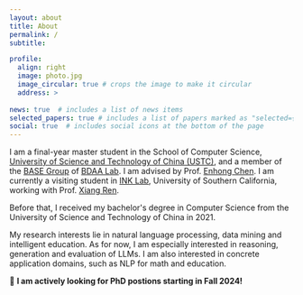 ```yaml
---
layout: about
title: About
permalink: /
subtitle:

profile:
  align: right
  image: photo.jpg
  image_circular: true # crops the image to make it circular
  address: >
    
news: true  # includes a list of news items
selected_papers: true # includes a list of papers marked as "selected={true}"
social: true  # includes social icons at the bottom of the page
---
```


I am a final-year master student in the School of Computer Science, [University of Science and Technology of China (USTC)](https://www.ustc.edu.cn), and a member of the [BASE Group](http://base.ustc.edu.cn) of [BDAA Lab](http://bigdata.ustc.edu.cn). I am advised by Prof. [Enhong Chen](http://staff.ustc.edu.cn/~cheneh/). I am currently a visiting student in [INK Lab](https://inklab.usc.edu/), University of Southern California, working with Prof. [Xiang Ren](https://shanzhenren.github.io/).

Before that, I received my bachelor's degree in Computer Science from the University of Science and Technology of China in 2021.

My research interests lie in natural language processing, data mining and intelligent education. As for now, I am especially interested in reasoning, generation and evaluation of LLMs. I am also interested in concrete application domains, such as NLP for math and education.

📣 **I am actively looking for PhD postions starting in Fall 2024!**

<!-- For more details, please refer to my [CV](). -->